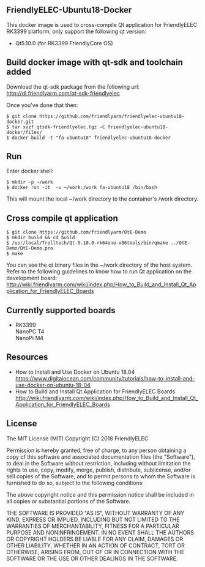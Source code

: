 ## **FriendlyELEC-Ubuntu18-Docker**

This docker image is used to cross-compile Qt application for FriendlyELEC RK3399 platform, only support the following qt version:  
* Qt5.10.0 (for RK3399 FriendlyCore OS)  

Build docker image with qt-sdk and toolchain added
------------

Download the qt-sdk package from the following url:     
http://dl.friendlyarm.com/qt-sdk-friendlyelec  

Once you've done that then:
```
$ git clone https://github.com/friendlyarm/friendlyelec-ubuntu18-docker.git
$ tar xvzf qtsdk-friendlyelec.tgz -C friendlyelec-ubuntu18-docker/files/
$ docker build -t "fa-ubuntu18" friendlyelec-ubuntu18-docker
```

Run
------------

Enter docker shell:  
```
$ mkdir -p ~/work
$ docker run -it  -v ~/work:/work fa-ubuntu18 /bin/bash
```

This will mount the local ~/work directory to the container's /work directory.  

Cross compile qt application
------------

```
$ git clone https://github.com/friendlyarm/QtE-Demo
$ mkdir build && cd build
$ /usr/local/Trolltech/Qt-5.10.0-rk64one-x86tools/bin/qmake ../QtE-Demo/QtE-Demo.pro
$ make
```

You can see the qt binary files in the ~/work directory of the host system.    
Refer to the following guidelines to know how to run Qt application on the development board:  
http://wiki.friendlyarm.com/wiki/index.php/How_to_Build_and_Install_Qt_Application_for_FriendlyELEC_Boards

Currently supported boards
------------
* RK3399  
NanoPC T4  
NanoPi M4  

Resources
------------
* How to Install and Use Docker on Ubuntu 18.04  
https://www.digitalocean.com/community/tutorials/how-to-install-and-use-docker-on-ubuntu-18-04
* How to Build and Install Qt Application for FriendlyELEC Boards
http://wiki.friendlyarm.com/wiki/index.php/How_to_Build_and_Install_Qt_Application_for_FriendlyELEC_Boards


## License

The MIT License (MIT)
Copyright (C) 2018 FriendlyELEC

Permission is hereby granted, free of charge, to any person obtaining a copy
of this software and associated documentation files (the "Software"), to deal
in the Software without restriction, including without limitation the rights
to use, copy, modify, merge, publish, distribute, sublicense, and/or sell
copies of the Software, and to permit persons to whom the Software is
furnished to do so, subject to the following conditions:

The above copyright notice and this permission notice shall be included in
all copies or substantial portions of the Software.

THE SOFTWARE IS PROVIDED "AS IS", WITHOUT WARRANTY OF ANY KIND, EXPRESS OR
IMPLIED, INCLUDING BUT NOT LIMITED TO THE WARRANTIES OF MERCHANTABILITY,
FITNESS FOR A PARTICULAR PURPOSE AND NONINFRINGEMENT. IN NO EVENT SHALL THE
AUTHORS OR COPYRIGHT HOLDERS BE LIABLE FOR ANY CLAIM, DAMAGES OR OTHER
LIABILITY, WHETHER IN AN ACTION OF CONTRACT, TORT OR OTHERWISE, ARISING FROM,
OUT OF OR IN CONNECTION WITH THE SOFTWARE OR THE USE OR OTHER DEALINGS IN
THE SOFTWARE.
